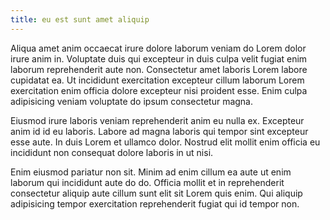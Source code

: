```yaml
---
title: eu est sunt amet aliquip
---
```


Aliqua amet anim occaecat irure dolore laborum veniam do Lorem dolor irure anim in. Voluptate duis qui excepteur in duis culpa velit fugiat enim laborum reprehenderit aute non. Consectetur amet laboris Lorem labore cupidatat ea. Ut incididunt exercitation excepteur cillum laborum Lorem exercitation enim officia dolore excepteur nisi proident esse. Enim culpa adipisicing veniam voluptate do ipsum consectetur magna.

Eiusmod irure laboris veniam reprehenderit anim eu nulla ex. Excepteur anim id id eu laboris. Labore ad magna laboris qui tempor sint excepteur esse aute. In duis Lorem et ullamco dolor. Nostrud elit mollit enim officia eu incididunt non consequat dolore laboris in ut nisi.

Enim eiusmod pariatur non sit. Minim ad enim cillum ea aute ut enim laborum qui incididunt aute do do. Officia mollit et in reprehenderit consectetur aliquip aute cillum sunt elit sit Lorem quis enim. Qui aliquip adipisicing tempor exercitation reprehenderit fugiat qui id tempor non.